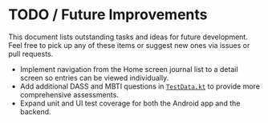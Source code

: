 # TODO / Future Improvements

This document lists outstanding tasks and ideas for future development. Feel free to pick up any of these items or suggest new ones via issues or pull requests.

- Implement navigation from the Home screen journal list to a detail screen so entries can be viewed individually.
- Add additional DASS and MBTI questions in [`TestData.kt`](app/src/main/java/com/psy/dear/data/static/TestData.kt) to provide more comprehensive assessments.
- Expand unit and UI test coverage for both the Android app and the backend.

